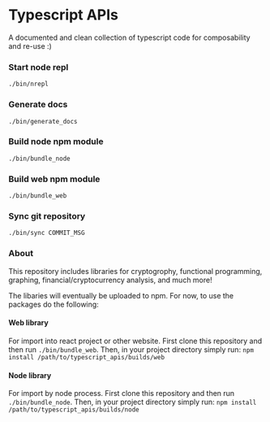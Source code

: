# Typescript APIs
A documented and clean collection of typescript code for composability and re-use :)

### Start node repl
``` ./bin/nrepl ```

### Generate docs
``` ./bin/generate_docs ```

### Build node npm module 
``` ./bin/bundle_node ```

### Build web npm module
``` ./bin/bundle_web ```

### Sync git repository
``` ./bin/sync COMMIT_MSG ``` 

### About 
This repository includes libraries for cryptogrophy, functional programming, graphing, financial/cryptocurrency analysis, and much more!

The libaries will eventually be uploaded to npm. For now, to use the packages do the following:

#### Web library
For import into react project or other website.
First clone this repository and then run `./bin/bundle_web`.
Then, in your project directory simply run: 
`npm install /path/to/typescript_apis/builds/web`

#### Node library
For import by node process.
First clone this repository and then run `./bin/bundle_node`.
Then, in your project directory simply run: 
`npm install /path/to/typescript_apis/builds/node`


